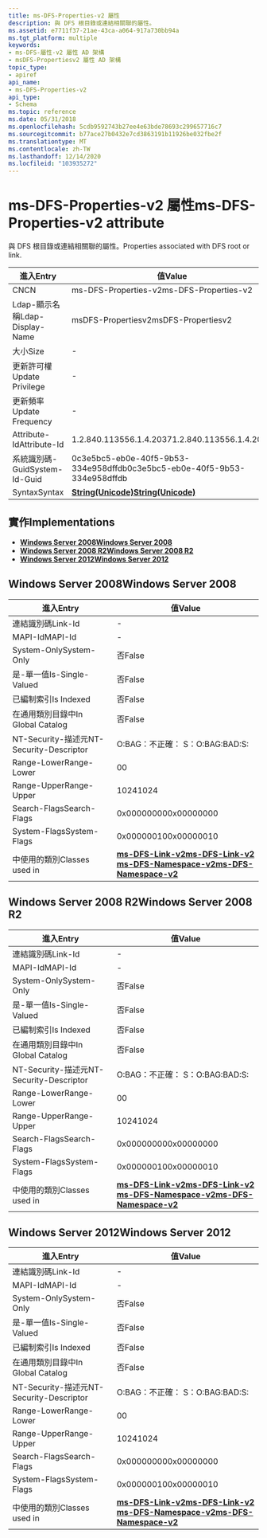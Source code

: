 ```yaml
---
title: ms-DFS-Properties-v2 屬性
description: 與 DFS 根目錄或連結相關聯的屬性。
ms.assetid: e7711f37-21ae-43ca-a064-917a730bb94a
ms.tgt_platform: multiple
keywords:
- ms-DFS-屬性-v2 屬性 AD 架構
- msDFS-Propertiesv2 屬性 AD 架構
topic_type:
- apiref
api_name:
- ms-DFS-Properties-v2
api_type:
- Schema
ms.topic: reference
ms.date: 05/31/2018
ms.openlocfilehash: 5cdb9592743b27ee4e63bde78693c299657716c7
ms.sourcegitcommit: b77ace27b0432e7cd3863191b11926be032fbe2f
ms.translationtype: MT
ms.contentlocale: zh-TW
ms.lasthandoff: 12/14/2020
ms.locfileid: "103935272"
---
```

# <a name="ms-dfs-properties-v2-attribute"></a><span data-ttu-id="5d58c-105">ms-DFS-Properties-v2 屬性</span><span class="sxs-lookup"><span data-stu-id="5d58c-105">ms-DFS-Properties-v2 attribute</span></span>

<span data-ttu-id="5d58c-106">與 DFS 根目錄或連結相關聯的屬性。</span><span class="sxs-lookup"><span data-stu-id="5d58c-106">Properties associated with DFS root or link.</span></span>



| <span data-ttu-id="5d58c-107">進入</span><span class="sxs-lookup"><span data-stu-id="5d58c-107">Entry</span></span> | <span data-ttu-id="5d58c-108">值</span><span class="sxs-lookup"><span data-stu-id="5d58c-108">Value</span></span> |
|-------------------|---------------------------------------------|
| <span data-ttu-id="5d58c-109">CN</span><span class="sxs-lookup"><span data-stu-id="5d58c-109">CN</span></span>                | <span data-ttu-id="5d58c-110">ms-DFS-Properties-v2</span><span class="sxs-lookup"><span data-stu-id="5d58c-110">ms-DFS-Properties-v2</span></span>                        |
| <span data-ttu-id="5d58c-111">Ldap-顯示名稱</span><span class="sxs-lookup"><span data-stu-id="5d58c-111">Ldap-Display-Name</span></span> | <span data-ttu-id="5d58c-112">msDFS-Propertiesv2</span><span class="sxs-lookup"><span data-stu-id="5d58c-112">msDFS-Propertiesv2</span></span>                          |
| <span data-ttu-id="5d58c-113">大小</span><span class="sxs-lookup"><span data-stu-id="5d58c-113">Size</span></span>              | \-                                          |
| <span data-ttu-id="5d58c-114">更新許可權</span><span class="sxs-lookup"><span data-stu-id="5d58c-114">Update Privilege</span></span>  | \-                                          |
| <span data-ttu-id="5d58c-115">更新頻率</span><span class="sxs-lookup"><span data-stu-id="5d58c-115">Update Frequency</span></span>  | \-                                          |
| <span data-ttu-id="5d58c-116">Attribute-Id</span><span class="sxs-lookup"><span data-stu-id="5d58c-116">Attribute-Id</span></span>      | <span data-ttu-id="5d58c-117">1.2.840.113556.1.4.2037</span><span class="sxs-lookup"><span data-stu-id="5d58c-117">1.2.840.113556.1.4.2037</span></span>                     |
| <span data-ttu-id="5d58c-118">系統識別碼-Guid</span><span class="sxs-lookup"><span data-stu-id="5d58c-118">System-Id-Guid</span></span>    | <span data-ttu-id="5d58c-119">0c3e5bc5-eb0e-40f5-9b53-334e958dffdb</span><span class="sxs-lookup"><span data-stu-id="5d58c-119">0c3e5bc5-eb0e-40f5-9b53-334e958dffdb</span></span>        |
| <span data-ttu-id="5d58c-120">Syntax</span><span class="sxs-lookup"><span data-stu-id="5d58c-120">Syntax</span></span>            | [<span data-ttu-id="5d58c-121">**String(Unicode)**</span><span class="sxs-lookup"><span data-stu-id="5d58c-121">**String(Unicode)**</span></span>](s-string-unicode.md) |



## <a name="implementations"></a><span data-ttu-id="5d58c-122">實作</span><span class="sxs-lookup"><span data-stu-id="5d58c-122">Implementations</span></span>

-   [<span data-ttu-id="5d58c-123">**Windows Server 2008**</span><span class="sxs-lookup"><span data-stu-id="5d58c-123">**Windows Server 2008**</span></span>](#windows-server-2008)
-   [<span data-ttu-id="5d58c-124">**Windows Server 2008 R2**</span><span class="sxs-lookup"><span data-stu-id="5d58c-124">**Windows Server 2008 R2**</span></span>](#windows-server-2008-r2)
-   [<span data-ttu-id="5d58c-125">**Windows Server 2012**</span><span class="sxs-lookup"><span data-stu-id="5d58c-125">**Windows Server 2012**</span></span>](#windows-server-2012)

## <a name="windows-server-2008"></a><span data-ttu-id="5d58c-126">Windows Server 2008</span><span class="sxs-lookup"><span data-stu-id="5d58c-126">Windows Server 2008</span></span>



| <span data-ttu-id="5d58c-127">進入</span><span class="sxs-lookup"><span data-stu-id="5d58c-127">Entry</span></span> | <span data-ttu-id="5d58c-128">值</span><span class="sxs-lookup"><span data-stu-id="5d58c-128">Value</span></span> |
|------------------------|-------------------------------------------------------------------------------------------------------------------|
| <span data-ttu-id="5d58c-129">連結識別碼</span><span class="sxs-lookup"><span data-stu-id="5d58c-129">Link-Id</span></span>                | \-                                                                                                                |
| <span data-ttu-id="5d58c-130">MAPI-Id</span><span class="sxs-lookup"><span data-stu-id="5d58c-130">MAPI-Id</span></span>                | \-                                                                                                                |
| <span data-ttu-id="5d58c-131">System-Only</span><span class="sxs-lookup"><span data-stu-id="5d58c-131">System-Only</span></span>            | <span data-ttu-id="5d58c-132">否</span><span class="sxs-lookup"><span data-stu-id="5d58c-132">False</span></span>                                                                                                             |
| <span data-ttu-id="5d58c-133">是-單一值</span><span class="sxs-lookup"><span data-stu-id="5d58c-133">Is-Single-Valued</span></span>       | <span data-ttu-id="5d58c-134">否</span><span class="sxs-lookup"><span data-stu-id="5d58c-134">False</span></span>                                                                                                             |
| <span data-ttu-id="5d58c-135">已編制索引</span><span class="sxs-lookup"><span data-stu-id="5d58c-135">Is Indexed</span></span>             | <span data-ttu-id="5d58c-136">否</span><span class="sxs-lookup"><span data-stu-id="5d58c-136">False</span></span>                                                                                                             |
| <span data-ttu-id="5d58c-137">在通用類別目錄中</span><span class="sxs-lookup"><span data-stu-id="5d58c-137">In Global Catalog</span></span>      | <span data-ttu-id="5d58c-138">否</span><span class="sxs-lookup"><span data-stu-id="5d58c-138">False</span></span>                                                                                                             |
| <span data-ttu-id="5d58c-139">NT-Security-描述元</span><span class="sxs-lookup"><span data-stu-id="5d58c-139">NT-Security-Descriptor</span></span> | <span data-ttu-id="5d58c-140">O:BAG：不正確： S：</span><span class="sxs-lookup"><span data-stu-id="5d58c-140">O:BAG:BAD:S:</span></span>                                                                                                      |
| <span data-ttu-id="5d58c-141">Range-Lower</span><span class="sxs-lookup"><span data-stu-id="5d58c-141">Range-Lower</span></span>            | <span data-ttu-id="5d58c-142">0</span><span class="sxs-lookup"><span data-stu-id="5d58c-142">0</span></span>                                                                                                                 |
| <span data-ttu-id="5d58c-143">Range-Upper</span><span class="sxs-lookup"><span data-stu-id="5d58c-143">Range-Upper</span></span>            | <span data-ttu-id="5d58c-144">1024</span><span class="sxs-lookup"><span data-stu-id="5d58c-144">1024</span></span>                                                                                                              |
| <span data-ttu-id="5d58c-145">Search-Flags</span><span class="sxs-lookup"><span data-stu-id="5d58c-145">Search-Flags</span></span>           | <span data-ttu-id="5d58c-146">0x00000000</span><span class="sxs-lookup"><span data-stu-id="5d58c-146">0x00000000</span></span>                                                                                                        |
| <span data-ttu-id="5d58c-147">System-Flags</span><span class="sxs-lookup"><span data-stu-id="5d58c-147">System-Flags</span></span>           | <span data-ttu-id="5d58c-148">0x00000010</span><span class="sxs-lookup"><span data-stu-id="5d58c-148">0x00000010</span></span>                                                                                                        |
| <span data-ttu-id="5d58c-149">中使用的類別</span><span class="sxs-lookup"><span data-stu-id="5d58c-149">Classes used in</span></span>        | [<span data-ttu-id="5d58c-150">**ms-DFS-Link-v2**</span><span class="sxs-lookup"><span data-stu-id="5d58c-150">**ms-DFS-Link-v2**</span></span>](c-msdfs-linkv2.md)<br/> [<span data-ttu-id="5d58c-151">**ms-DFS-Namespace-v2**</span><span class="sxs-lookup"><span data-stu-id="5d58c-151">**ms-DFS-Namespace-v2**</span></span>](c-msdfs-namespacev2.md)<br/> |



## <a name="windows-server-2008-r2"></a><span data-ttu-id="5d58c-152">Windows Server 2008 R2</span><span class="sxs-lookup"><span data-stu-id="5d58c-152">Windows Server 2008 R2</span></span>



| <span data-ttu-id="5d58c-153">進入</span><span class="sxs-lookup"><span data-stu-id="5d58c-153">Entry</span></span> | <span data-ttu-id="5d58c-154">值</span><span class="sxs-lookup"><span data-stu-id="5d58c-154">Value</span></span> |
|------------------------|-------------------------------------------------------------------------------------------------------------------|
| <span data-ttu-id="5d58c-155">連結識別碼</span><span class="sxs-lookup"><span data-stu-id="5d58c-155">Link-Id</span></span>                | \-                                                                                                                |
| <span data-ttu-id="5d58c-156">MAPI-Id</span><span class="sxs-lookup"><span data-stu-id="5d58c-156">MAPI-Id</span></span>                | \-                                                                                                                |
| <span data-ttu-id="5d58c-157">System-Only</span><span class="sxs-lookup"><span data-stu-id="5d58c-157">System-Only</span></span>            | <span data-ttu-id="5d58c-158">否</span><span class="sxs-lookup"><span data-stu-id="5d58c-158">False</span></span>                                                                                                             |
| <span data-ttu-id="5d58c-159">是-單一值</span><span class="sxs-lookup"><span data-stu-id="5d58c-159">Is-Single-Valued</span></span>       | <span data-ttu-id="5d58c-160">否</span><span class="sxs-lookup"><span data-stu-id="5d58c-160">False</span></span>                                                                                                             |
| <span data-ttu-id="5d58c-161">已編制索引</span><span class="sxs-lookup"><span data-stu-id="5d58c-161">Is Indexed</span></span>             | <span data-ttu-id="5d58c-162">否</span><span class="sxs-lookup"><span data-stu-id="5d58c-162">False</span></span>                                                                                                             |
| <span data-ttu-id="5d58c-163">在通用類別目錄中</span><span class="sxs-lookup"><span data-stu-id="5d58c-163">In Global Catalog</span></span>      | <span data-ttu-id="5d58c-164">否</span><span class="sxs-lookup"><span data-stu-id="5d58c-164">False</span></span>                                                                                                             |
| <span data-ttu-id="5d58c-165">NT-Security-描述元</span><span class="sxs-lookup"><span data-stu-id="5d58c-165">NT-Security-Descriptor</span></span> | <span data-ttu-id="5d58c-166">O:BAG：不正確： S：</span><span class="sxs-lookup"><span data-stu-id="5d58c-166">O:BAG:BAD:S:</span></span>                                                                                                      |
| <span data-ttu-id="5d58c-167">Range-Lower</span><span class="sxs-lookup"><span data-stu-id="5d58c-167">Range-Lower</span></span>            | <span data-ttu-id="5d58c-168">0</span><span class="sxs-lookup"><span data-stu-id="5d58c-168">0</span></span>                                                                                                                 |
| <span data-ttu-id="5d58c-169">Range-Upper</span><span class="sxs-lookup"><span data-stu-id="5d58c-169">Range-Upper</span></span>            | <span data-ttu-id="5d58c-170">1024</span><span class="sxs-lookup"><span data-stu-id="5d58c-170">1024</span></span>                                                                                                              |
| <span data-ttu-id="5d58c-171">Search-Flags</span><span class="sxs-lookup"><span data-stu-id="5d58c-171">Search-Flags</span></span>           | <span data-ttu-id="5d58c-172">0x00000000</span><span class="sxs-lookup"><span data-stu-id="5d58c-172">0x00000000</span></span>                                                                                                        |
| <span data-ttu-id="5d58c-173">System-Flags</span><span class="sxs-lookup"><span data-stu-id="5d58c-173">System-Flags</span></span>           | <span data-ttu-id="5d58c-174">0x00000010</span><span class="sxs-lookup"><span data-stu-id="5d58c-174">0x00000010</span></span>                                                                                                        |
| <span data-ttu-id="5d58c-175">中使用的類別</span><span class="sxs-lookup"><span data-stu-id="5d58c-175">Classes used in</span></span>        | [<span data-ttu-id="5d58c-176">**ms-DFS-Link-v2**</span><span class="sxs-lookup"><span data-stu-id="5d58c-176">**ms-DFS-Link-v2**</span></span>](c-msdfs-linkv2.md)<br/> [<span data-ttu-id="5d58c-177">**ms-DFS-Namespace-v2**</span><span class="sxs-lookup"><span data-stu-id="5d58c-177">**ms-DFS-Namespace-v2**</span></span>](c-msdfs-namespacev2.md)<br/> |



## <a name="windows-server-2012"></a><span data-ttu-id="5d58c-178">Windows Server 2012</span><span class="sxs-lookup"><span data-stu-id="5d58c-178">Windows Server 2012</span></span>



| <span data-ttu-id="5d58c-179">進入</span><span class="sxs-lookup"><span data-stu-id="5d58c-179">Entry</span></span> | <span data-ttu-id="5d58c-180">值</span><span class="sxs-lookup"><span data-stu-id="5d58c-180">Value</span></span> |
|------------------------|-------------------------------------------------------------------------------------------------------------------|
| <span data-ttu-id="5d58c-181">連結識別碼</span><span class="sxs-lookup"><span data-stu-id="5d58c-181">Link-Id</span></span>                | \-                                                                                                                |
| <span data-ttu-id="5d58c-182">MAPI-Id</span><span class="sxs-lookup"><span data-stu-id="5d58c-182">MAPI-Id</span></span>                | \-                                                                                                                |
| <span data-ttu-id="5d58c-183">System-Only</span><span class="sxs-lookup"><span data-stu-id="5d58c-183">System-Only</span></span>            | <span data-ttu-id="5d58c-184">否</span><span class="sxs-lookup"><span data-stu-id="5d58c-184">False</span></span>                                                                                                             |
| <span data-ttu-id="5d58c-185">是-單一值</span><span class="sxs-lookup"><span data-stu-id="5d58c-185">Is-Single-Valued</span></span>       | <span data-ttu-id="5d58c-186">否</span><span class="sxs-lookup"><span data-stu-id="5d58c-186">False</span></span>                                                                                                             |
| <span data-ttu-id="5d58c-187">已編制索引</span><span class="sxs-lookup"><span data-stu-id="5d58c-187">Is Indexed</span></span>             | <span data-ttu-id="5d58c-188">否</span><span class="sxs-lookup"><span data-stu-id="5d58c-188">False</span></span>                                                                                                             |
| <span data-ttu-id="5d58c-189">在通用類別目錄中</span><span class="sxs-lookup"><span data-stu-id="5d58c-189">In Global Catalog</span></span>      | <span data-ttu-id="5d58c-190">否</span><span class="sxs-lookup"><span data-stu-id="5d58c-190">False</span></span>                                                                                                             |
| <span data-ttu-id="5d58c-191">NT-Security-描述元</span><span class="sxs-lookup"><span data-stu-id="5d58c-191">NT-Security-Descriptor</span></span> | <span data-ttu-id="5d58c-192">O:BAG：不正確： S：</span><span class="sxs-lookup"><span data-stu-id="5d58c-192">O:BAG:BAD:S:</span></span>                                                                                                      |
| <span data-ttu-id="5d58c-193">Range-Lower</span><span class="sxs-lookup"><span data-stu-id="5d58c-193">Range-Lower</span></span>            | <span data-ttu-id="5d58c-194">0</span><span class="sxs-lookup"><span data-stu-id="5d58c-194">0</span></span>                                                                                                                 |
| <span data-ttu-id="5d58c-195">Range-Upper</span><span class="sxs-lookup"><span data-stu-id="5d58c-195">Range-Upper</span></span>            | <span data-ttu-id="5d58c-196">1024</span><span class="sxs-lookup"><span data-stu-id="5d58c-196">1024</span></span>                                                                                                              |
| <span data-ttu-id="5d58c-197">Search-Flags</span><span class="sxs-lookup"><span data-stu-id="5d58c-197">Search-Flags</span></span>           | <span data-ttu-id="5d58c-198">0x00000000</span><span class="sxs-lookup"><span data-stu-id="5d58c-198">0x00000000</span></span>                                                                                                        |
| <span data-ttu-id="5d58c-199">System-Flags</span><span class="sxs-lookup"><span data-stu-id="5d58c-199">System-Flags</span></span>           | <span data-ttu-id="5d58c-200">0x00000010</span><span class="sxs-lookup"><span data-stu-id="5d58c-200">0x00000010</span></span>                                                                                                        |
| <span data-ttu-id="5d58c-201">中使用的類別</span><span class="sxs-lookup"><span data-stu-id="5d58c-201">Classes used in</span></span>        | [<span data-ttu-id="5d58c-202">**ms-DFS-Link-v2**</span><span class="sxs-lookup"><span data-stu-id="5d58c-202">**ms-DFS-Link-v2**</span></span>](c-msdfs-linkv2.md)<br/> [<span data-ttu-id="5d58c-203">**ms-DFS-Namespace-v2**</span><span class="sxs-lookup"><span data-stu-id="5d58c-203">**ms-DFS-Namespace-v2**</span></span>](c-msdfs-namespacev2.md)<br/> |



 

 






